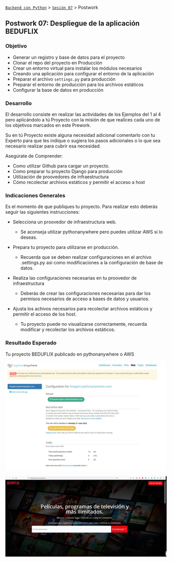 [`Backend con Python`](../../Readme.md) > [`Sesión 07`](../Readme.md) > Postwork

## Postwork 07: Despliegue de la aplicación BEDUFLIX

### Objetivo
- Generar un registro y base de datos para el proyecto
- Clonar el repo del proyecto en Producción
- Crear un entorno virtual para instalar los módulos necesarios
- Creando una aplicación para configurar el entorno de la aplicación
- Preparar el archivo `settings.py` para producción
- Preparar el entorno de producción para los archivos estáticos
- Configurar la base de datos en producción


### Desarrollo
El desarrollo consiste en realizar las actividades de los Ejemplos del 1 al 4 pero aplicándolo a tú Proyecto con la misión de que realices cada uno de los objetivos marcados en este Prework.

Su en tú Proyecto existe alguna necesidad adicional comentarlo con tu Experto para que les indique o sugiera los pasos adicionales o lo que sea necesario realizar para cubrir esa necesidad.

Asegúrate de Comprender:

- Como utilizar Github para cargar un proyecto.
- Como preparar tu proyecto Django para producción
- Utilización de proovedores de infraestructura
- Cómo recolectar archivos estáticos y permitir el acceso a host

### Indicaciones Generales

Es el momento de que publiques tu proyecto. Para realizar esto deberás seguir las siguientes instrucciones:

- Selecciona un proovedor de infraestructura web.
    - Se aconseja utilizar pythonanywhere pero puedes utilizar AWS si lo deseas.
- Prepara tu proyecto para utilizarse en producción.
    - Recuerda que se deben realizar configuraciones en el archivo .settings.py así como modificaciones a la configuración de base de datos.
- Realiza las configuraciones necesarias en tu proovedor de infraestructura
    - Deberás de crear las configuraciones necesarias para dar los permisos necesarios de acceso a bases de datos y usuarios.

- Ajusta los achivos necesarios para recolectar archivos estáticos y permitir el acceso de los  host.
    - Tu proyecto puede no visualizarse correctamente, recuerda modificar y recolectar los archivos estáticos.



### Resultado Esperado
Tu proyecto BEDUFLIX publicado en pythonanywhere o AWS

![](Ejemplo2.jpg)


![](Ejemplo1.jpg)
